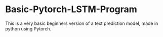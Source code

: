 # Basic-Pytorch-LSTM-Program
This is a very basic beginners version of a text prediction model, made in python using Pytorch.
